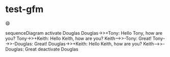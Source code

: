 # test-gfm

:smile:

<script src="https://cdn.rawgit.com/knsv/mermaid/7.0.0/dist/mermaid.js" type="text/javascript"></script>

<script>mermaid.initialize({startOnLoad:true});</script>

<div class="mermaid">
sequenceDiagram
    activate Douglas
    Douglas->>+Tony: Hello Tony, how are you?
    Tony->>+Keith: Hello Keith, how are you?
    Keith-->>-Tony: Great!
    Tony-->>-Douglas: Great!
    Douglas->>+Keith: Hello Keith, how are you?
    Keith-->>-Douglas: Great
    deactivate Douglas
</div>
